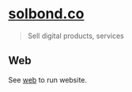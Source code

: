 # [solbond.co](https://solbond.co)

> Sell digital products, services

## Web

See [web](web) to run website.
